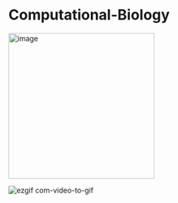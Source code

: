 # Computational-Biology
<img width="287" alt="image" src="https://user-images.githubusercontent.com/112930532/234634595-0041dabd-dcab-42c1-8955-ffa1cc0379ee.png">


![ezgif com-video-to-gif](https://user-images.githubusercontent.com/112930532/234523882-0c06034f-55b4-440b-973b-8795880b4575.gif)

